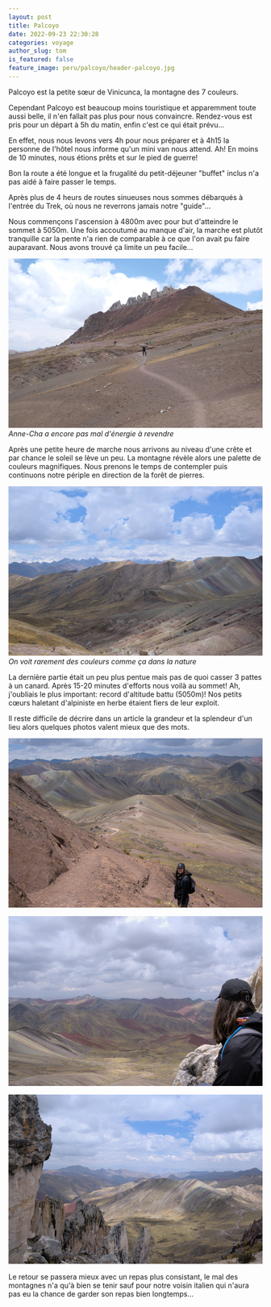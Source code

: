 ```yaml
---
layout: post
title: Palcoyo
date: 2022-09-23 22:30:28
categories: voyage
author_slug: tom
is_featured: false
feature_image: peru/palcoyo/header-palcoyo.jpg
---
```


Palcoyo est la petite sœur de Vinicunca, la montagne des 7 couleurs.

Cependant Palcoyo est beaucoup moins touristique et apparemment toute aussi belle, il n'en fallait pas plus pour nous convaincre.
Rendez-vous est pris pour un départ à 5h du matin, enfin c'est ce qui était prévu...

En effet, nous nous levons vers 4h pour nous préparer et à 4h15 la personne de l'hôtel nous informe qu'un mini van nous attend. Ah!
En moins de 10 minutes, nous étions prêts et sur le pied de guerre!

Bon la route a été longue et la frugalité du petit-déjeuner "buffet" inclus n'a pas aidé à faire passer le temps.

Après plus de 4 heurs de routes sinueuses nous sommes débarqués à l'entrée du Trek, où nous ne reverrons jamais notre "guide"...

Nous commençons l'ascension à 4800m avec pour but d'atteindre le sommet à 5050m. Une fois
accoutumé au manque d'air, la marche est plutôt tranquille car la pente n'a rien de comparable à ce que l'on avait pu faire
auparavant. Nous avons trouvé ça limite un peu facile...

![](../img/peru/palcoyo/palcoyo-1.jpg)
*Anne-Cha a encore pas mal d'énergie à revendre*

Après une petite heure de marche nous arrivons au niveau d'une crête et par chance le soleil se lève un peu. La montagne
révèle alors une palette de couleurs magnifiques. Nous prenons le temps de contempler puis continuons notre périple en direction
de la forêt de pierres.

![](../img/peru/palcoyo/palcoyo-2.jpg)
*On voit rarement des couleurs comme ça dans la nature*

La dernière partie était un peu plus pentue mais pas de quoi casser 3 pattes à un canard. Après 15-20 minutes d'efforts
nous voilà au sommet! Ah, j'oubliais le plus important: record d'altitude battu (5050m)! Nos petits cœurs haletant d'alpiniste en herbe
étaient fiers de leur exploit.

Il reste difficile de décrire dans un article la grandeur et la splendeur d'un lieu alors quelques photos valent mieux que des mots.

![](../img/peru/palcoyo/palcoyo-3.jpg)

![](../img/peru/palcoyo/palcoyo-4.jpg)

![](../img/peru/palcoyo/palcoyo-5.jpg)

Le retour se passera mieux avec un repas plus consistant, le mal des montagnes n'a qu'à bien se tenir sauf pour notre voisin italien
qui n'aura pas eu la chance de garder son repas bien longtemps...




